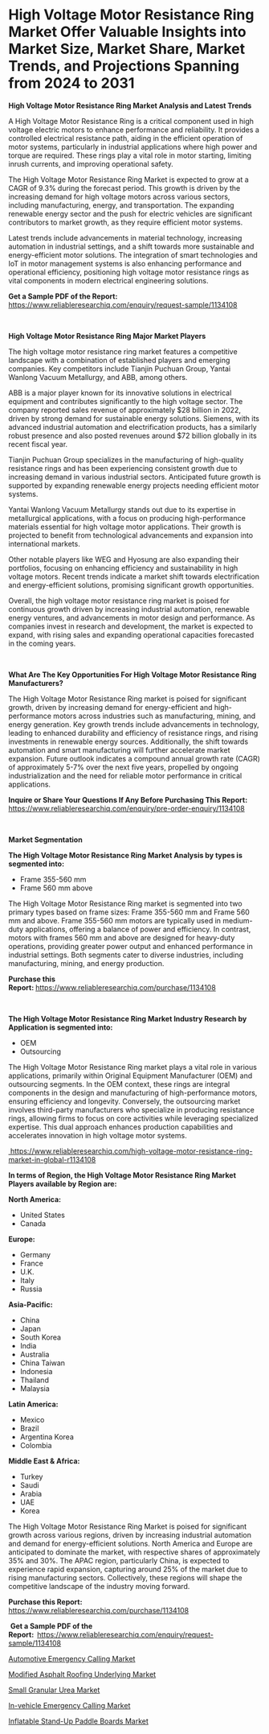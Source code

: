 <p><h1>High Voltage Motor Resistance Ring Market Offer Valuable Insights into Market Size, Market Share, Market Trends, and Projections Spanning from 2024 to 2031</h1></p><p><strong>High Voltage Motor Resistance Ring Market Analysis and Latest Trends</strong></p>
<p><p>A High Voltage Motor Resistance Ring is a critical component used in high voltage electric motors to enhance performance and reliability. It provides a controlled electrical resistance path, aiding in the efficient operation of motor systems, particularly in industrial applications where high power and torque are required. These rings play a vital role in motor starting, limiting inrush currents, and improving operational safety.</p><p>The High Voltage Motor Resistance Ring Market is expected to grow at a CAGR of 9.3% during the forecast period. This growth is driven by the increasing demand for high voltage motors across various sectors, including manufacturing, energy, and transportation. The expanding renewable energy sector and the push for electric vehicles are significant contributors to market growth, as they require efficient motor systems. </p><p>Latest trends include advancements in material technology, increasing automation in industrial settings, and a shift towards more sustainable and energy-efficient motor solutions. The integration of smart technologies and IoT in motor management systems is also enhancing performance and operational efficiency, positioning high voltage motor resistance rings as vital components in modern electrical engineering solutions.</p></p>
<p><strong>Get a Sample PDF of the Report:&nbsp;</strong> <a href="https://www.reliableresearchiq.com/enquiry/request-sample/1134108?utm_campaign=1472&utm_medium=2&utm_source=Github&utm_content=ia&utm_term=13102024&utm_id=high-voltage-motor-resistance-ring">https://www.reliableresearchiq.com/enquiry/request-sample/1134108</a></p>
<p>&nbsp;</p>
<p><strong>High Voltage Motor Resistance Ring Major Market Players</strong></p>
<p><p>The high voltage motor resistance ring market features a competitive landscape with a combination of established players and emerging companies. Key competitors include Tianjin Puchuan Group, Yantai Wanlong Vacuum Metallurgy, and ABB, among others. </p><p>ABB is a major player known for its innovative solutions in electrical equipment and contributes significantly to the high voltage sector. The company reported sales revenue of approximately $28 billion in 2022, driven by strong demand for sustainable energy solutions. Siemens, with its advanced industrial automation and electrification products, has a similarly robust presence and also posted revenues around $72 billion globally in its recent fiscal year.</p><p>Tianjin Puchuan Group specializes in the manufacturing of high-quality resistance rings and has been experiencing consistent growth due to increasing demand in various industrial sectors. Anticipated future growth is supported by expanding renewable energy projects needing efficient motor systems. </p><p>Yantai Wanlong Vacuum Metallurgy stands out due to its expertise in metallurgical applications, with a focus on producing high-performance materials essential for high voltage motor applications. Their growth is projected to benefit from technological advancements and expansion into international markets.</p><p>Other notable players like WEG and Hyosung are also expanding their portfolios, focusing on enhancing efficiency and sustainability in high voltage motors. Recent trends indicate a market shift towards electrification and energy-efficient solutions, promising significant growth opportunities.</p><p>Overall, the high voltage motor resistance ring market is poised for continuous growth driven by increasing industrial automation, renewable energy ventures, and advancements in motor design and performance. As companies invest in research and development, the market is expected to expand, with rising sales and expanding operational capacities forecasted in the coming years.</p></p>
<p>&nbsp;</p>
<p><strong>What Are The Key Opportunities For High Voltage Motor Resistance Ring Manufacturers?</strong></p>
<p><p>The High Voltage Motor Resistance Ring market is poised for significant growth, driven by increasing demand for energy-efficient and high-performance motors across industries such as manufacturing, mining, and energy generation. Key growth trends include advancements in technology, leading to enhanced durability and efficiency of resistance rings, and rising investments in renewable energy sources. Additionally, the shift towards automation and smart manufacturing will further accelerate market expansion. Future outlook indicates a compound annual growth rate (CAGR) of approximately 5-7% over the next five years, propelled by ongoing industrialization and the need for reliable motor performance in critical applications.</p></p>
<p><strong>Inquire or Share Your Questions If Any Before Purchasing This Report:</strong> <a href="https://www.reliableresearchiq.com/enquiry/pre-order-enquiry/1134108?utm_campaign=1472&utm_medium=2&utm_source=Github&utm_content=ia&utm_term=13102024&utm_id=high-voltage-motor-resistance-ring">https://www.reliableresearchiq.com/enquiry/pre-order-enquiry/1134108</a></p>
<p>&nbsp;</p>
<p><strong>Market Segmentation</strong></p>
<p><strong>The High Voltage Motor Resistance Ring Market Analysis by types is segmented into:</strong></p>
<p><ul><li>Frame 355-560 mm</li><li>Frame 560 mm above</li></ul></p>
<p><p>The High Voltage Motor Resistance Ring market is segmented into two primary types based on frame sizes: Frame 355-560 mm and Frame 560 mm and above. Frame 355-560 mm motors are typically used in medium-duty applications, offering a balance of power and efficiency. In contrast, motors with frames 560 mm and above are designed for heavy-duty operations, providing greater power output and enhanced performance in industrial settings. Both segments cater to diverse industries, including manufacturing, mining, and energy production.</p></p>
<p><strong>Purchase this Report:&nbsp;</strong><a href="https://www.reliableresearchiq.com/purchase/1134108?utm_campaign=1472&utm_medium=2&utm_source=Github&utm_content=ia&utm_term=13102024&utm_id=high-voltage-motor-resistance-ring">https://www.reliableresearchiq.com/purchase/1134108</a></p>
<p>&nbsp;</p>
<p><strong>The High Voltage Motor Resistance Ring Market Industry Research by Application is segmented into:</strong></p>
<p><ul><li>OEM</li><li>Outsourcing</li></ul></p>
<p><p>The High Voltage Motor Resistance Ring market plays a vital role in various applications, primarily within Original Equipment Manufacturer (OEM) and outsourcing segments. In the OEM context, these rings are integral components in the design and manufacturing of high-performance motors, ensuring efficiency and longevity. Conversely, the outsourcing market involves third-party manufacturers who specialize in producing resistance rings, allowing firms to focus on core activities while leveraging specialized expertise. This dual approach enhances production capabilities and accelerates innovation in high voltage motor systems.</p></p>
<p><a href="https://www.reliableresearchiq.com/high-voltage-motor-resistance-ring-market-in-global-r1134108?utm_campaign=1472&utm_medium=2&utm_source=Github&utm_content=ia&utm_term=13102024&utm_id=high-voltage-motor-resistance-ring">&nbsp;https://www.reliableresearchiq.com/high-voltage-motor-resistance-ring-market-in-global-r1134108</a></p>
<p><strong>In terms of Region, the High Voltage Motor Resistance Ring Market Players available by Region are:</strong></p>
<p>
    <p> <strong> North America: </strong>
        <ul>
            <li>United States</li>
            <li>Canada</li>
        </ul>
        </p> 
    <p> <strong> Europe: </strong>
        <ul>
            <li>Germany</li>
            <li>France</li>
            <li>U.K.</li>
            <li>Italy</li>
            <li>Russia</li>
        </ul>
        </p> 
    <p> <strong> Asia-Pacific: </strong>
        <ul>
            <li>China</li>
            <li>Japan</li>
            <li>South Korea</li>
            <li>India</li>
            <li>Australia</li>
            <li>China Taiwan</li>
            <li>Indonesia</li>
            <li>Thailand</li>
            <li>Malaysia</li>
        </ul>
        </p> 
    <p> <strong> Latin America: </strong>
        <ul>
            <li>Mexico</li>
            <li>Brazil</li>
            <li>Argentina Korea</li>
            <li>Colombia</li>
        </ul>
        </p> 
    <p> <strong> Middle East & Africa: </strong>
        <ul>
            <li>Turkey</li>
            <li>Saudi</li>
            <li>Arabia</li>
            <li>UAE</li>
            <li>Korea</li>
        </ul>
    </p>
    </p>
<p><p>The High Voltage Motor Resistance Ring Market is poised for significant growth across various regions, driven by increasing industrial automation and demand for energy-efficient solutions. North America and Europe are anticipated to dominate the market, with respective shares of approximately 35% and 30%. The APAC region, particularly China, is expected to experience rapid expansion, capturing around 25% of the market due to rising manufacturing sectors. Collectively, these regions will shape the competitive landscape of the industry moving forward.</p></p>
<p><strong>Purchase this Report: </strong><a href="https://www.reliableresearchiq.com/purchase/1134108?utm_campaign=1472&utm_medium=2&utm_source=Github&utm_content=ia&utm_term=13102024&utm_id=high-voltage-motor-resistance-ring">https://www.reliableresearchiq.com/purchase/1134108</a></p>
<p>&nbsp;<strong>Get a Sample PDF of the Report:&nbsp;&nbsp;</strong><a href="https://www.reliableresearchiq.com/enquiry/request-sample/1134108?utm_campaign=1472&utm_medium=2&utm_source=Github&utm_content=ia&utm_term=13102024&utm_id=high-voltage-motor-resistance-ring">https://www.reliableresearchiq.com/enquiry/request-sample/1134108</a></p>
<p><strong></strong></p>
<p><p><a href="https://www.linkedin.com/pulse/automotive-emergency-calling-market-overview-forecast-t1sxc?utm_campaign=1472&utm_medium=2&utm_source=Github&utm_content=ia&utm_term=13102024&utm_id=high-voltage-motor-resistance-ring">Automotive Emergency Calling Market</a></p><p><a href="https://www.linkedin.com/pulse/modified-asphalt-roofing-underlying-market-opportunities-emerging-bpzzf?utm_campaign=1472&utm_medium=2&utm_source=Github&utm_content=ia&utm_term=13102024&utm_id=high-voltage-motor-resistance-ring">Modified Asphalt Roofing Underlying Market</a></p><p><a href="https://www.linkedin.com/pulse/decoding-small-granular-urea-industry-dynamics-strategic-imperatives-jrfcc?utm_campaign=1472&utm_medium=2&utm_source=Github&utm_content=ia&utm_term=13102024&utm_id=high-voltage-motor-resistance-ring">Small Granular Urea Market</a></p><p><a href="https://www.linkedin.com/pulse/in-vehicle-emergency-calling-industry-sector-market-dynamics-gv9dc?utm_campaign=1472&utm_medium=2&utm_source=Github&utm_content=ia&utm_term=13102024&utm_id=high-voltage-motor-resistance-ring">In-vehicle Emergency Calling Market</a></p><p><a href="https://www.linkedin.com/pulse/emerging-opportunities-challenges-global-inflatable-stand-up-gmeve?utm_campaign=1472&utm_medium=2&utm_source=Github&utm_content=ia&utm_term=13102024&utm_id=high-voltage-motor-resistance-ring">Inflatable Stand-Up Paddle Boards Market</a></p></p>